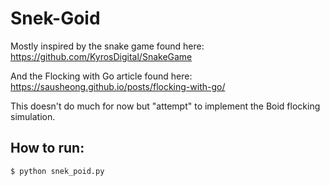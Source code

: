 # Snek-Goid
Mostly inspired by the snake game found here:
https://github.com/KyrosDigital/SnakeGame

And the Flocking with Go article found here:
https://sausheong.github.io/posts/flocking-with-go/

This doesn't do much for now but "attempt" to implement the Boid flocking simulation.

## How to run:
```bash
$ python snek_poid.py
```